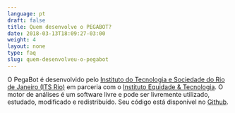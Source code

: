 ```yaml
---
language: pt
draft: false
title: Quem desenvolve o PEGABOT?
date: 2018-03-13T18:09:27-03:00
weight: 4
layout: none
type: faq
slug: quem-desenvolveu-o-pegabot
---
```

O PegaBot é desenvolvido pelo [Instituto do Tecnologia e Sociedade do Rio de Janeiro (ITS Rio)](https://itsrio.org/) em parceria com o [Instituto Equidade &amp; Tecnologia](http://tecnologiaequidade.org.br/). O motor de análises é um software livre e pode ser livremente utilizado, estudado, modificado e redistribuído. Seu código está disponível no [Github](https://github.com/AppCivico/pegabot).
